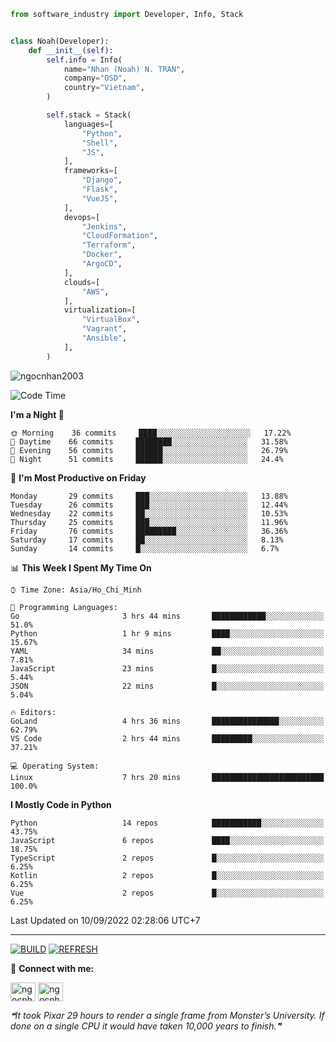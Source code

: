 ```python
from software_industry import Developer, Info, Stack


class Noah(Developer):
    def __init__(self):
        self.info = Info(
            name="Nhan (Noah) N. TRAN",
            company="OSD",
            country="Vietnam",
        )

        self.stack = Stack(
            languages=[
                "Python",
                "Shell",
                "JS",
            ],
            frameworks=[
                "Django",
                "Flask",
                "VueJS",
            ],
            devops=[
                "Jenkins",
                "CloudFormation",
                "Terraform",
                "Docker",
                "ArgoCD",
            ],
            clouds=[
                "AWS",
            ],
            virtualization=[
                "VirtualBox",
                "Vagrant",
                "Ansible",
            ],
        )
```
<img src="https://komarev.com/ghpvc/?username=ngocnhan2003&label=Profile%20views&color=0e75b6&style=flat" alt="ngocnhan2003" /> 

<!--START_SECTION:waka-->
![Code Time](http://img.shields.io/badge/Code%20Time-486%20hrs%2035%20mins-blue)

**I'm a Night 🦉** 

```text
🌞 Morning    36 commits     ████░░░░░░░░░░░░░░░░░░░░░   17.22% 
🌆 Daytime    66 commits     ████████░░░░░░░░░░░░░░░░░   31.58% 
🌃 Evening    56 commits     ██████░░░░░░░░░░░░░░░░░░░   26.79% 
🌙 Night      51 commits     ██████░░░░░░░░░░░░░░░░░░░   24.4%

```
📅 **I'm Most Productive on Friday** 

```text
Monday       29 commits     ███░░░░░░░░░░░░░░░░░░░░░░   13.88% 
Tuesday      26 commits     ███░░░░░░░░░░░░░░░░░░░░░░   12.44% 
Wednesday    22 commits     ██░░░░░░░░░░░░░░░░░░░░░░░   10.53% 
Thursday     25 commits     ███░░░░░░░░░░░░░░░░░░░░░░   11.96% 
Friday       76 commits     █████████░░░░░░░░░░░░░░░░   36.36% 
Saturday     17 commits     ██░░░░░░░░░░░░░░░░░░░░░░░   8.13% 
Sunday       14 commits     █░░░░░░░░░░░░░░░░░░░░░░░░   6.7%

```


📊 **This Week I Spent My Time On** 

```text
⌚︎ Time Zone: Asia/Ho_Chi_Minh

💬 Programming Languages: 
Go                       3 hrs 44 mins       ████████████░░░░░░░░░░░░░   51.0% 
Python                   1 hr 9 mins         ████░░░░░░░░░░░░░░░░░░░░░   15.67% 
YAML                     34 mins             ██░░░░░░░░░░░░░░░░░░░░░░░   7.81% 
JavaScript               23 mins             █░░░░░░░░░░░░░░░░░░░░░░░░   5.44% 
JSON                     22 mins             █░░░░░░░░░░░░░░░░░░░░░░░░   5.04%

🔥 Editors: 
GoLand                   4 hrs 36 mins       ███████████████░░░░░░░░░░   62.79% 
VS Code                  2 hrs 44 mins       █████████░░░░░░░░░░░░░░░░   37.21%

💻 Operating System: 
Linux                    7 hrs 20 mins       █████████████████████████   100.0%

```

**I Mostly Code in Python** 

```text
Python                   14 repos            ███████████░░░░░░░░░░░░░░   43.75% 
JavaScript               6 repos             ████░░░░░░░░░░░░░░░░░░░░░   18.75% 
TypeScript               2 repos             █░░░░░░░░░░░░░░░░░░░░░░░░   6.25% 
Kotlin                   2 repos             █░░░░░░░░░░░░░░░░░░░░░░░░   6.25% 
Vue                      2 repos             █░░░░░░░░░░░░░░░░░░░░░░░░   6.25%

```



 Last Updated on 10/09/2022 02:28:06 UTC+7
<!--END_SECTION:waka-->

<hr>

[![BUILD](https://github.com/ngocnhan2003/ngocnhan2003/actions/workflows/001_build.yml/badge.svg)](https://github.com/ngocnhan2003/ngocnhan2003/actions/workflows/001_build.yml)
[![REFRESH](https://github.com/ngocnhan2003/ngocnhan2003/actions/workflows/002_refresh.yml/badge.svg)](https://github.com/ngocnhan2003/ngocnhan2003/actions/workflows/002_refresh.yml)

🔗 **Connect with me:**

<a href="https://linkedin.com/in/ngocnhan2003" target="blank"><img align="center" src="https://raw.githubusercontent.com/rahuldkjain/github-profile-readme-generator/master/src/images/icons/Social/linked-in-alt.svg" alt="ngocnhan2003" height="30" width="40" /></a>
<a href="https://instagram.com/ngocnhan2003" target="blank"><img align="center" src="https://raw.githubusercontent.com/rahuldkjain/github-profile-readme-generator/master/src/images/icons/Social/instagram.svg" alt="ngocnhan2003" height="30" width="40" /></a>


<!--STARTS_HERE_QUOTE_README-->
<i>❝It took Pixar 29 hours to render a single frame from Monster’s University. If done on a single CPU it would have taken 10,000 years to finish.❞</i>
<!--ENDS_HERE_QUOTE_README-->
